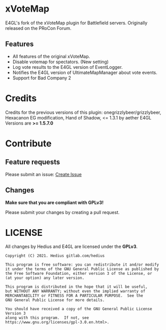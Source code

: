 # xVoteMap

E4GL's fork of the xVoteMap plugin for Battlefield servers. Originally released on the PRoCon Forum.


## Features
* All features of the original xVoteMap.
* Disable votemap for spectators. (New setting)
* Log vote results to the E4GL version of EventLogger.
* Notifies the E4GL version of UltimateMapManager about vote events.
* Support for Bad Company 2

# Credits
Credits for the previous versions of this plugin: onegrizzlybeer/grizzlybeer, Hexacanon EG modification, Hand of Shadow, <= 1.3.1 by aether
E4GL Versions are **>= 1.5.7.0**

# Contribute
## Feature requests
Please submit an issue: [Create Issue](https://gitlab.com/e4gl/xVotemap/-/issues/new)

## Changes
**Make sure that you are compliant with GPLv3!**

Please submit your changes by creating a pull request. 

# LICENSE
All changes by Hedius and E4GL are licensed under the **GPLv3**.

```
Copyright (C) 2021. Hedius gitlab.com/hedius

This program is free software: you can redistribute it and/or modify
it under the terms of the GNU General Public License as published by
the Free Software Foundation, either version 3 of the License, or
(at your option) any later version.

This program is distributed in the hope that it will be useful,
but WITHOUT ANY WARRANTY; without even the implied warranty of
MERCHANTABILITY or FITNESS FOR A PARTICULAR PURPOSE.  See the
GNU General Public License for more details.

You should have received a copy of the GNU General Public License Version 3
along with this program.  If not, see https://www.gnu.org/licenses/gpl-3.0.en.html>.
```
